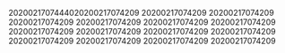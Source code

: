2020021707444020200217074209
20200217074209
20200217074209
20200217074209
20200217074209
20200217074209
20200217074209
20200217074209
20200217074209
20200217074209
20200217074209
20200217074209
20200217074209
20200217074209
20200217074209
